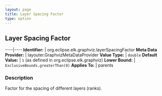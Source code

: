 ```yaml
---
layout: page
title: Layer Spacing Factor
type: option
---
```

## Layer Spacing Factor

----|----
**Identifier:** | org.eclipse.elk.graphviz.layerSpacingFactor
**Meta Data Provider:** | layouter.GraphvizMetaDataProvider
**Value Type:** | `double`
**Default Value:** | `1` (as defined in org.eclipse.elk.graphviz)
**Lower Bound:** | `ExclusiveBounds.greaterThan(0)`
**Applies To:** | parents

### Description

Factor for the spacing of different layers (ranks).
